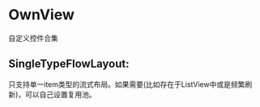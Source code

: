 # OwnView
自定义控件合集


## SingleTypeFlowLayout:

只支持单一item类型的流式布局。如果需要(比如存在于ListView中或是频繁刷新)，可以自己设置复用池。
